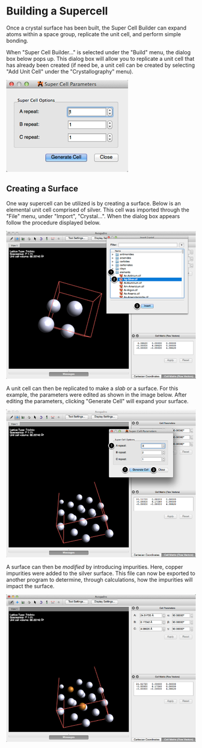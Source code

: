 # Building a Supercell

Once a crystal surface has been built, the Super Cell Builder can expand atoms within a space group, replicate the unit cell, and perform simple bonding.

When "Super Cell Builder..." is selected under the "Build" menu, the dialog box below pops up. This dialog box will allow you to replicate a unit cell that has already been created \(if need be, a unit cell can be created by selecting "Add Unit Cell" under the "Crystallography" menu\).

![](../../_images/8ffd03c7-52fb-443c-a2a3-e6e7605c113e.png)

## Creating a Surface

One way supercell can be utilized is by creating a surface. Below is an elemental unit cell comprised of silver. This cell was imported through the "File" menu, under "Import", "Crystal...". When the dialog box appears follow the procedure displayed below.

![](../../_images/creating-a-surface-.png)

A unit cell can then be replicated to make a _slab_ or a surface. For this example, the parameters were edited as shown in the image below. After editing the parameters, clicking "Generate Cell" will expand your surface.

![](../../_images/ec31d9a6-90a0-43ca-85f1-de1d800a9495.png)

A surface can then be _modified_ by introducing impurities. Here, copper impurities were added to the silver surface. This file can now be exported to another program to determine, through calculations, how the impurities will impact the surface.

![](../../_images/86d36773-eb7f-4cce-9269-40feb6993009.png)


